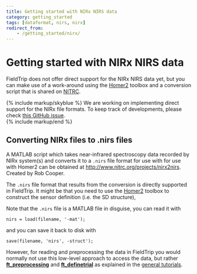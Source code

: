 ```yaml
---
title: Getting started with NIRx NIRS data
category: getting_started
tags: [dataformat, nirs, nirx]
redirect_from:
    - /getting_started/nirx/
---
```


# Getting started with NIRx NIRS data

FieldTrip does not offer direct support for the NIRx NIRS data yet, but you can make use of a work-around using the [Homer2](https://www.nitrc.org/projects/homer2) toolbox and a conversion script that is shared on [NITRC](https://www.nitrc.org).

{% include markup/skyblue %}
We are working on implementing direct support for the NIRx file formats. To keep track of developments, please check [this GitHub issue](https://github.com/fieldtrip/fieldtrip/issues/1528).  
{% include markup/end %}

## Converting NIRx files to .nirs files

A MATLAB script which takes near-infrared spectroscopy data recorded by NIRx system(s) and converts it to a `.nirs` file format for use with for use with Homer2 can be obtained at <http://www.nitrc.org/projects/nirx2nirs>. Created by Rob Cooper.

The `.nirs` file format that results from the conversion is directly supported in FieldTrip. It might be that you need to use the [Homer2](https://www.nitrc.org/projects/homer2) toolbox to construct the sensor definition (i.e. the SD structure),

Note that the `.nirs` file is a MATLAB file in disguise, you can read it with

    nirs = load(filename, '-mat');
    
and you can save it back to disk with
    
    save(filename, 'nirs', -struct');    

However, for reading and preprocessing the data in FieldTrip you would normally not use this low-level approach to access the data, but rather **[ft_preprocessing](/reference/ft_preprocessing)** and **[ft_definetrial](/reference/ft_definetrial)** as explained in the [general tutorials](/tutorial).
